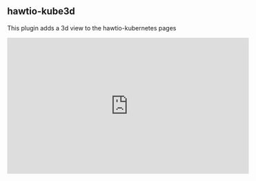 ## hawtio-kube3d

This plugin adds a 3d view to the hawtio-kubernetes pages

<iframe width="560" height="315" src="https://www.youtube.com/embed/Xuwxe1ezin8" frameborder="0" allowfullscreen></iframe>


